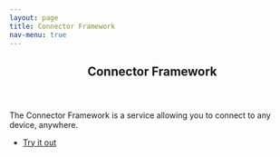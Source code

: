 ```yaml
---
layout: page
title: Connector Framework
nav-menu: true
---
```


<!-- Main -->
<div id="main" class="alt">

<!-- One -->
<section id="one">
<div class="inner">
<header class="major">
<h1>Connector Framework</h1>
</header>

<!-- Content -->
<p>The Connector Framework is a service allowing you to connect to any device, anywhere.</p>
<ul class="actions">
<li><a href="https://stage.cf.neverfail.dev/ui/" class="button next">Try it out</a></li>
</ul>
</div>
</section>
</div>
